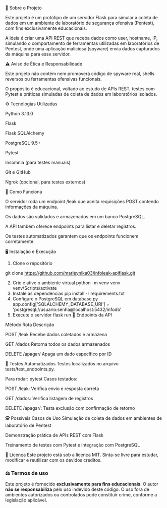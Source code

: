 📖 Sobre o Projeto

Este projeto é um protótipo de um servidor Flask para simular a coleta de dados em um ambiente de laboratório de segurança ofensiva (Pentest), com fins exclusivamente educacionais.

A ideia é criar uma API REST que receba dados como user, hostname, IP, simulando o comportamento de ferramentas utilizadas em laboratórios de Pentest, onde uma aplicação maliciosa (spyware) envia dados capturados da máquina para esse servidor.

⚠️ Aviso de Ética e Responsabilidade

Este projeto não contém nem promoverá código de spyware real, shells reversos ou ferramentas ofensivas funcionais.

O propósito é educacional, voltado ao estudo de APIs REST, testes com Pytest e práticas simuladas de coleta de dados em laboratórios isolados.

⚙️ Tecnologias Utilizadas

Python 3.13.0

Flask

Flask SQLAlchemy

PostgreSQL 9.5+

Pytest

Insomnia (para testes manuais)

Git e GitHub

Ngrok (opcional, para testes externos)

🚀 Como Funciona

O servidor roda um endpoint /leak que aceita requisições POST contendo informações da máquina.

Os dados são validados e armazenados em um banco PostgreSQL.

A API também oferece endpoints para listar e deletar registros.

Os testes automatizados garantem que os endpoints funcionem corretamente.

🖥️ Instalação e Execução
1. Clone o repositório

git clone https://github.com/marleynika03/infoleak-apiflask.git


2. Crie e ative o ambiente virtual
python -m venv venv
venv\Scripts\activate
3. Instale as dependências
pip install -r requirements.txt
4. Configure o PostgreSQL em database.py
app.config['SQLALCHEMY_DATABASE_URI'] = 'postgresql://usuario:senha@localhost:5432/infodb'
5. Execute o servidor
flask run
📡 Endpoints da API

Método	Rota	Descrição

POST	/leak	Recebe dados coletados e armazena

GET	/dados	Retorna todos os dados armazenados

DELETE	/apagar/<id>	Apaga um dado específico por ID

🧪 Testes Automatizados
Testes localizados no arquivo tests/test_endpoints.py.

Para rodar:
pytest
Casos testados:

POST /leak: Verifica envio e resposta correta

GET /dados: Verifica listagem de registros

DELETE /apagar/<id>: Testa exclusão com confirmação de retorno

🕵️ Possíveis Casos de Uso
Simulação de coleta de dados em ambientes de laboratório de Pentest

Demonstração prática de APIs REST com Flask

Treinamento de testes com Pytest e integração com PostgreSQL

📝 Licença
Este projeto está sob a licença MIT. Sinta-se livre para estudar, modificar e reutilizar com os devidos créditos.

### ⚖️ Termos de uso

Este projeto é fornecido **exclusivamente para fins educacionais**. O autor **não se responsabiliza** pelo uso indevido deste código. O uso fora de ambientes autorizados ou controlados pode constituir crime, conforme a legislação aplicável.
